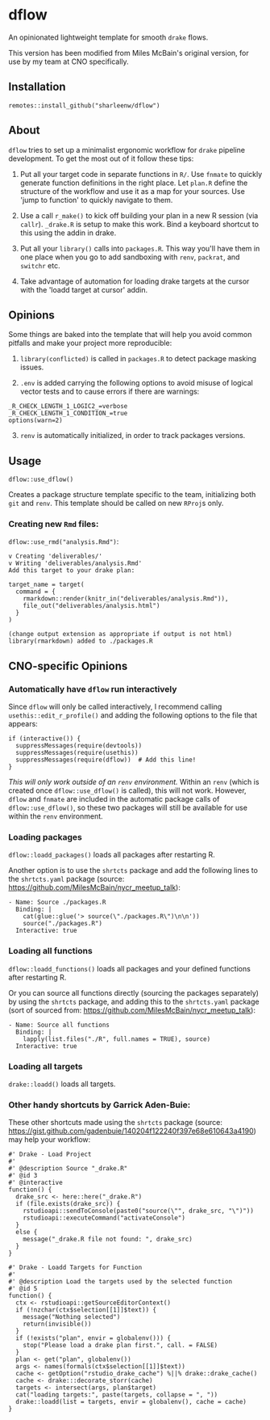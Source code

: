 # dflow

An opinionated lightweight template for smooth `drake` flows.

This version has been modified from Miles McBain's original version, for use by my team at CNO specifically.

## Installation

`remotes::install_github("sharleenw/dflow")`

## About

`dflow` tries to set up a minimalist ergonomic workflow for `drake` pipeline
development. To get the most out of it follow these tips:

1. Put all your target code in separate functions in `R/`. Use `fnmate` to
   quickly generate function definitions in the right place. Let `plan.R` define
   the structure of the workflow and use it as a map for your sources. Use 'jump
   to function' to quickly navigate to them.

2. Use a call `r_make()` to kick off building your plan in a new R session (via
   `callr`). `_drake.R` is setup to make this work. Bind a keyboard shortcut to
   this using the addin in drake.

3. Put all your `library()` calls into `packages.R`. This way you'll have them
   in one place when you go to add sandboxing with `renv`, `packrat`, and
   `switchr` etc.

4. Take advantage of automation for loading drake targets at the cursor with the
   'loadd target at cursor' addin.

## Opinions

Some things are baked into the template that will help you avoid common pitfalls
and make your project more reproducible:

1. `library(conflicted)` is called in `packages.R` to detect package masking issues.

2. `.env` is added carrying the following options to avoid misuse of logical vector tests and to cause errors if there are warnings:

```
_R_CHECK_LENGTH_1_LOGIC2_=verbose
_R_CHECK_LENGTH_1_CONDITION_=true
options(warn=2)
```

3. `renv` is automatically initialized, in order to track packages versions.

## Usage

`dflow::use_dflow()`

Creates a package structure template specific to the team, initializing both `git` and `renv`. This template should be called on new `RProj`s only.

### Creating new `Rmd` files:

`dflow::use_rmd("analysis.Rmd")`:

```
v Creating 'deliverables/'
v Writing 'deliverables/analysis.Rmd'
Add this target to your drake plan:

target_name = target(
  command = {
    rmarkdown::render(knitr_in("deliverables/analysis.Rmd")),
    file_out("deliverables/analysis.html")
  }
)

(change output extension as appropriate if output is not html)
library(rmarkdown) added to ./packages.R
```


## CNO-specific Opinions

### Automatically have `dflow` run interactively

Since `dflow` will only be called interactively, I recommend calling `usethis::edit_r_profile()` and adding the following options to the file that appears:

```
if (interactive()) {
  suppressMessages(require(devtools))
  suppressMessages(require(usethis))
  suppressMessages(require(dflow))  # Add this line!
}
```

*This will only work outside of an `renv` environment.* Within an `renv` (which is created once `dflow::use_dflow()` is called), this will not work. However, `dflow` and `fnmate` are included in the automatic package calls of `dflow::use_dflow()`, so these two packages will still be available for use within the `renv` environment.

### Loading packages

`dflow::loadd_packages()` loads all packages after restarting R.

Another option is to use the `shrtcts` package and add the following lines to the `shrtcts.yaml` package (source: https://github.com/MilesMcBain/nycr_meetup_talk):

```
- Name: Source ./packages.R
  Binding: |
    cat(glue::glue('> source(\"./packages.R\")\n\n'))
    source("./packages.R")
  Interactive: true
```

### Loading all functions

`dflow::loadd_functions()` loads all packages and your defined functions after restarting R.

Or you can source all functions directly (sourcing the packages separately) by using the `shrtcts` package, and adding this to the `shrtcts.yaml` package (sort of sourced from: https://github.com/MilesMcBain/nycr_meetup_talk):

```
- Name: Source all functions
  Binding: |
    lapply(list.files("./R", full.names = TRUE), source)
  Interactive: true
```

### Loading all targets

`drake::loadd()` loads all targets.

### Other handy shortcuts by Garrick Aden-Buie:

These other shortcuts made using the `shrtcts` package (source: https://gist.github.com/gadenbuie/140204f122240f397e68e610643a4190) may help your workflow:

```
#' Drake - Load Project
#'
#' @description Source "_drake.R"
#' @id 3
#' @interactive
function() {
  drake_src <- here::here("_drake.R")
  if (file.exists(drake_src)) {
    rstudioapi::sendToConsole(paste0("source(\"", drake_src, "\")"))
    rstudioapi::executeCommand("activateConsole")
  }
  else {
    message("_drake.R file not found: ", drake_src)
  }
}

#' Drake - Loadd Targets for Function
#'
#' @description Load the targets used by the selected function
#' @id 5
function() {
  ctx <- rstudioapi::getSourceEditorContext()
  if (!nzchar(ctx$selection[[1]]$text)) {
    message("Nothing selected")
    return(invisible())
  }
  if (!exists("plan", envir = globalenv())) {
    stop("Please load a drake plan first.", call. = FALSE)
  }
  plan <- get("plan", globalenv())
  args <- names(formals(ctx$selection[[1]]$text))
  cache <- getOption("rstudio_drake_cache") %||% drake::drake_cache()
  cache <- drake:::decorate_storr(cache)
  targets <- intersect(args, plan$target)
  cat("loading targets:", paste(targets, collapse = ", "))
  drake::loadd(list = targets, envir = globalenv(), cache = cache)
}
```

